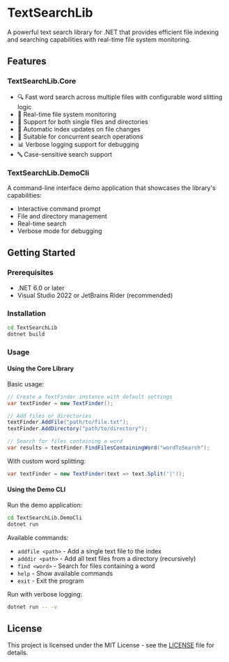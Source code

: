 # TextSearchLib

A powerful text search library for .NET that provides efficient file indexing and searching capabilities with real-time file system monitoring.

## Features

### TextSearchLib.Core
- 🔍 Fast word search across multiple files with configurable word slitting logic
- 📂 Real-time file system monitoring
- 📝 Support for both single files and directories
- 🔄 Automatic index updates on file changes
- 🚀 Suitable for concurrent search operations
- 📊 Verbose logging support for debugging
- 🔤 Case-sensitive search support


### TextSearchLib.DemoCli
A command-line interface demo application that showcases the library's capabilities:
- Interactive command prompt
- File and directory management
- Real-time search
- Verbose mode for debugging

## Getting Started

### Prerequisites
- .NET 6.0 or later
- Visual Studio 2022 or JetBrains Rider (recommended)

### Installation

```bash
cd TextSearchLib
dotnet build
```

### Usage

#### Using the Core Library

Basic usage:
```csharp
// Create a TextFinder instance with default settings
var textFinder = new TextFinder();

// Add files or directories
textFinder.AddFile("path/to/file.txt");
textFinder.AddDirectory("path/to/directory");

// Search for files containing a word
var results = textFinder.FindFilesContainingWord("wordToSearch");
```

With custom word splitting:
```csharp
var textFinder = new TextFinder(text => text.Split('|'));
```

#### Using the Demo CLI

Run the demo application:
```bash
cd TextSearchLib.DemoCli
dotnet run
```

Available commands:
- `addfile <path>` - Add a single text file to the index
- `adddir <path>` - Add all text files from a directory (recursively)
- `find <word>` - Search for files containing a word
- `help` - Show available commands
- `exit` - Exit the program

Run with verbose logging:
```bash
dotnet run -- -v
```


## License

This project is licensed under the MIT License - see the [LICENSE](LICENSE) file for details.
